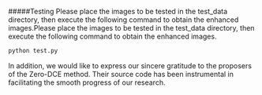 #####Testing
Please place the images to be tested in the test_data directory, then execute the following command to obtain the enhanced images.Please place the images to be tested in the test_data directory, then execute the following command to obtain the enhanced images.

```bash
python test.py
```

In addition, we would like to express our sincere gratitude to the proposers of the Zero-DCE method. Their source code has been instrumental in facilitating the smooth progress of our research.
